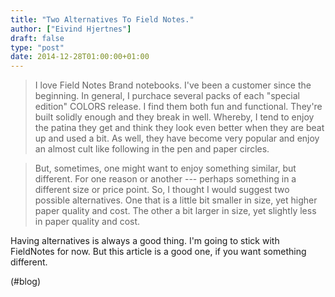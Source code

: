```yaml
---
title: "Two Alternatives To Field Notes."
author: ["Eivind Hjertnes"]
draft: false
type: "post"
date: 2014-12-28T01:00:00+01:00
---
```


> I love Field Notes Brand notebooks. I've been a customer since the
> beginning. In general, I purchace several packs of each "special
> edition" COLORS release. I find them both fun and functional. They're
> built solidly enough and they break in well. Whereby, I tend to enjoy
> the patina they get and think they look even better when they are beat
> up and used a bit. As well, they have become very popular and enjoy an
> almost cult like following in the pen and paper circles.

<!--quoteend-->

> But, sometimes, one might want to enjoy something similar, but
> different. For one reason or another --- perhaps something in a
> different size or price point. So, I thought I would suggest two
> possible alternatives. One that is a little bit smaller in size, yet
> higher paper quality and cost. The other a bit larger in size, yet
> slightly less in paper quality and cost.

Having alternatives is always a good thing. I'm going to stick with
FieldNotes for now. But this article is a good one, if you want
something different.

(#blog)
